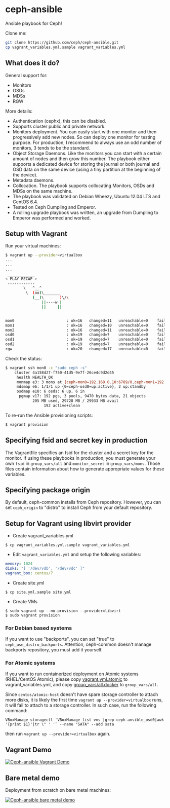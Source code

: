 ceph-ansible
============

Ansible playbook for Ceph!

Clone me:

```bash
git clone https://github.com/ceph/ceph-ansible.git
cp vagrant_variables.yml.sample vagrant_variables.yml
```

## What does it do?

General support for:

* Monitors
* OSDs
* MDSs
* RGW

More details:

* Authentication (cephx), this can be disabled.
* Supports cluster public and private network.
* Monitors deployment. You can easily start with one monitor and then progressively add new nodes. So can deploy one monitor for testing purpose. For production, I recommend to always use an odd number of monitors, 3 tends to be the standard.
* Object Storage Daemons. Like the monitors you can start with a certain amount of nodes and then grow this number. The playbook either supports a dedicated device for storing the journal or both journal and OSD data on the same device (using a tiny partition at the beginning of the device).
* Metadata daemons.
* Collocation. The playbook supports collocating Monitors, OSDs and MDSs on the same machine.
* The playbook was validated on Debian Wheezy, Ubuntu 12.04 LTS and CentOS 6.4.
* Tested on Ceph Dumpling and Emperor.
* A rolling upgrade playbook was written, an upgrade from Dumpling to Emperor was performed and worked.


## Setup with Vagrant

Run your virtual machines:

```bash
$ vagrant up --provider=virtualbox
...
...
...
 ____________
< PLAY RECAP >
 ------------
        \   ^__^
         \  (oo)\_______
            (__)\       )\/\
                ||----w |
                ||     ||


mon0                       : ok=16   changed=11   unreachable=0    failed=0
mon1                       : ok=16   changed=10   unreachable=0    failed=0
mon2                       : ok=16   changed=11   unreachable=0    failed=0
osd0                       : ok=19   changed=7    unreachable=0    failed=0
osd1                       : ok=19   changed=7    unreachable=0    failed=0
osd2                       : ok=19   changed=7    unreachable=0    failed=0
rgw                        : ok=20   changed=17   unreachable=0    failed=0
```

Check the status:

```bash
$ vagrant ssh mon0 -c "sudo ceph -s"
    cluster 4a158d27-f750-41d5-9e7f-26ce4c9d2d45
     health HEALTH_OK
     monmap e3: 3 mons at {ceph-mon0=192.168.0.10:6789/0,ceph-mon1=192.168.0.11:6789/0,ceph-mon2=192.168.0.12:6789/0}, election epoch 6, quorum 0,1,2 ceph-mon0,ceph-mon1,ceph-mon
     mdsmap e6: 1/1/1 up {0=ceph-osd0=up:active}, 2 up:standby
     osdmap e10: 6 osds: 6 up, 6 in
      pgmap v17: 192 pgs, 3 pools, 9470 bytes data, 21 objects
            205 MB used, 29728 MB / 29933 MB avail
                 192 active+clean
```

To re-run the Ansible provisioning scripts:

```bash
$ vagrant provision
```

## Specifying fsid and secret key in production

The Vagrantfile specifies an fsid for the cluster and a secret key for the
monitor. If using these playbooks in production, you must generate your own `fsid`
in `group_vars/all` and `monitor_secret` in `group_vars/mons`. Those files contain
information about how to generate appropriate values for these variables.

## Specifying package origin

By default, ceph-common installs from Ceph repository. However, you
can set `ceph_origin` to "distro" to install Ceph from your default repository.

## Setup for Vagrant using libvirt provider

* Create vagrant_variables.yml

```
$ cp vagrant_variables.yml.sample vagrant_variables.yml
```

* Edit `vagrant_variables.yml` and setup the following variables:

```yml
memory: 1024
disks: "[ '/dev/vdb', '/dev/vdc' ]"
vagrant_box: centos/7
```

* Create site.yml

```
$ cp site.yml.sample site.yml
```

* Create VMs

```
$ sudo vagrant up --no-provision --provider=libvirt
$ sudo vagrant provision
```

### For Debian based systems

If you want to use "backports", you can set "true" to `ceph_use_distro_backports`.
Attention, ceph-common doesn't manage backports repository, you must add it yourself.

### For Atomic systems

If you want to run containerized deployment on Atomic systems (RHEL/CentOS Atomic), please copy
[vagrant.yml.atomic](vagrant_variables.yml.atomic) to vagrant_variables.yml, and copy [group_vars/all.docker](group_vars/all.docker) to `group_vars/all`.

Since `centos/atomic-host` doesn't have spare storage controller to attach more disks, it is likely the first time `vagrant up --provider=virtualbox` runs, it will fail to attach to a storage controller. In such case, run the following command:

```console
VBoxManage storagectl `VBoxManage list vms |grep ceph-ansible_osd0|awk '{print $1}'|tr \" ' '` --name "SATA" --add sata
```

then run `vagrant up --provider=virtualbox` again.



## Vagrant Demo

[![Ceph-ansible Vagrant Demo](http://img.youtube.com/vi/E8-96NamLDo/0.jpg)](https://youtu.be/E8-96NamLDo "Deploy Ceph with Ansible (Vagrant demo)")


## Bare metal demo

Deployment from scratch on bare metal machines:

[![Ceph-ansible bare metal demo](http://img.youtube.com/vi/dv_PEp9qAqg/0.jpg)](https://youtu.be/dv_PEp9qAqg "Deploy Ceph with Ansible (Bare metal demo)")
